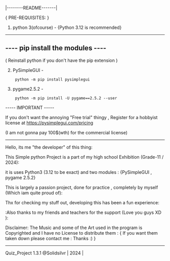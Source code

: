 	
|--------README-------|


{	 PRE-REQUISITES:       }

1. python 3(ofcourse) - {Python 3.12 is recommended}

-------------------------------------------------------------
   ----         pip install the modules            ----
-------------------------------------------------------------
  ( Reinstall python if you don't have the pip extension )

2. PySimpleGUI -

		python -m pip install pysimplegui

3. pygame2.5.2 - 

		python -m pip install -U pygame==2.5.2 --user

----- IMPORTANT -----

If you don't want the annoying "Free trial" thingy , Register for a hobbyist license at 
			https://pysimplegui.com/pricing	     
	      
(I am not gonna pay 100$(wth) for the commercial license)

-------------------------------------------------------------
Hello, its me "the developer" of this thing:

This Simple python Project is a part of my high school Exhibition (Grade-11 / 2024):

it is uses Python3 (3.12 to be exact) and two modules :
	      {PySimpleGUI , pygame 2.5.2}

This is largely a passion project, done for practice , completely by myself
	       (Which iam quite proud of):

Thx for checking my stuff out, developing this has been a fun experience:

:Also thanks to my friends and teachers for the support (Love you guys XD ):

Disclaimer: The Music and some of the Art used in the program is Copyrighted and 
                            I have no License to distribute them :
               { If you want them taken down please contact me : Thanks :) }

-------------------------------------------------------------
	 
Quiz_Project 1.3.1 
    @Solidsilvr
     | 2024 |
 
